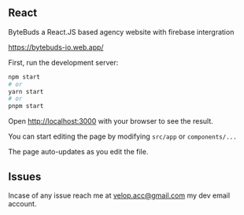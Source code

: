 ## React

ByteBuds a React.JS based agency website with firebase intergration

https://bytebuds-io.web.app/

First, run the development server:

```bash
npm start
# or
yarn start
# or
pnpm start
```

Open [http://localhost:3000](http://localhost:3000) with your browser to see the result.

You can start editing the page by modifying `src/app` or `components/...`

The page auto-updates as you edit the file.

## Issues

Incase of any issue reach me at velop.acc@gmail.com my dev email account.
